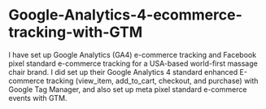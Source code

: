 # Google-Analytics-4-ecommerce-tracking-with-GTM
I have set up Google Analytics (GA4) e-commerce tracking and Facebook pixel standard e-commerce tracking for a USA-based world-first massage chair brand. I did set up their Google Analytics 4 standard enhanced E-commerce tracking (view_item, add_to_cart, checkout, and purchase) with Google Tag Manager, and also set up meta pixel standard e-commerce events with GTM.
